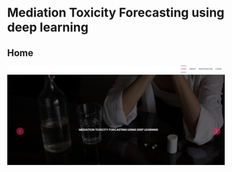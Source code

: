 <h1>Mediation Toxicity Forecasting using deep learning </h1>
<h2>Home</h2>
<img src="https://github.com/ARAVVINTH4363/Meditation-Toxicity-Forecasting-using-deep-learning/blob/main/SCREEN/home.PNG">
